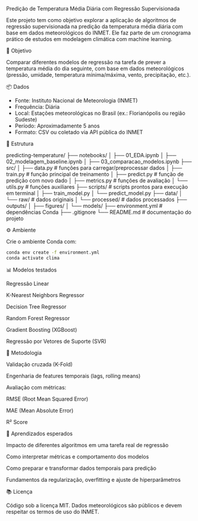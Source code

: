 Predição de Temperatura Média Diária com Regressão Supervisionada

Este projeto tem como objetivo explorar a aplicação de algoritmos de regressão supervisionada na predição da temperatura média diária com base em dados meteorológicos do INMET. Ele faz parte de um cronograma prático de estudos em modelagem climática com machine learning.

🎯 Objetivo

Comparar diferentes modelos de regressão na tarefa de prever a temperatura média do dia seguinte, com base em dados meteorológicos (pressão, umidade, temperatura mínima/máxima, vento, precipitação, etc.).

📦 Dados

- Fonte: Instituto Nacional de Meteorologia (INMET)
- Frequência: Diária
- Local: Estações meteorológicas no Brasil (ex.: Florianópolis ou região Sudeste)
- Período: Aproximadamente 5 anos
- Formato: CSV ou coletado via API pública do INMET

📁 Estrutura

predicting-temperature/
├── notebooks/
│   ├── 01_EDA.ipynb
│   ├── 02_modelagem_baseline.ipynb
│   ├── 03_comparacao_modelos.ipynb
├── src/
│   ├── data.py           # funções para carregar/preprocessar dados
│   ├── train.py          # função principal de treinamento
│   ├── predict.py        # função de predição com novo dado
│   ├── metrics.py        # funções de avaliação
│   └── utils.py          # funções auxiliares
├── scripts/              # scripts prontos para execução em terminal
│   ├── train_model.py
│   └── predict_model.py
├── data/
│   └── raw/              # dados originais
│   └── processed/        # dados processados
├── outputs/
│   ├── figures/
│   └── models/
├── environment.yml       # dependências Conda
├── .gitignore
└── README.md             # documentação do projeto



⚙️ Ambiente

Crie o ambiente Conda com:

```bash
conda env create -f environment.yml
conda activate clima
```

📊 Modelos testados

Regressão Linear

K-Nearest Neighbors Regressor

Decision Tree Regressor

Random Forest Regressor

Gradient Boosting (XGBoost)

Regressão por Vetores de Suporte (SVR)

🧪 Metodologia

Validação cruzada (K-Fold)

Engenharia de features temporais (lags, rolling means)

Avaliação com métricas:

RMSE (Root Mean Squared Error)

MAE (Mean Absolute Error)

R² Score

📌 Aprendizados esperados

Impacto de diferentes algoritmos em uma tarefa real de regressão

Como interpretar métricas e comportamento dos modelos

Como preparar e transformar dados temporais para predição

Fundamentos da regularização, overfitting e ajuste de hiperparâmetros

📚 Licença

Código sob a licença MIT. Dados meteorológicos são públicos e devem respeitar os termos de uso do INMET.
